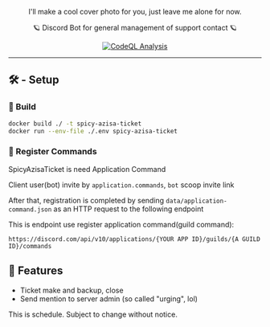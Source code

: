 <p align="center">
 I'll make a cool cover photo for you, just leave me alone for now.
</p>

<p align="center">
 🪐 Discord Bot for general management of support contact 🪐
</p>

<p align="center">
 <a href="https://github.com/azisaba/SpicyAzisaTicket/actions/workflows/codeql.yml"><img src="https://github.com/azisaba/SpicyAzisaTicket/actions/workflows/codeql.yml/badge.svg" alt="CodeQL Analysis"></a>
</p>

----



## 🛠 - Setup

### 🐋 Build

```sh 
docker build ./ -t spicy-azisa-ticket
docker run --env-file ./.env spicy-azisa-ticket
```

### 📡 Register Commands

SpicyAzisaTicket is need Application Command

Client user(bot) invite by `application.commands`, `bot` scoop invite link

After that, registration is completed by sending `data/application-command.json` as an HTTP request to the following endpoint

This is endpoint use register application command(guild command): 

``` 
https://discord.com/api/v10/applications/{YOUR APP ID}/guilds/{A GUILD ID}/commands
```

## 🔔 Features

- Ticket make and backup, close
- Send mention to server admin (so called "urging", lol)

This is schedule. Subject to change without notice.
